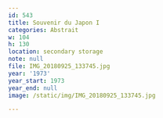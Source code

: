 ```yaml
---
id: 543
title: Souvenir du Japon I
categories: Abstrait
w: 104
h: 130
location: secondary storage
note: null
file: IMG_20180925_133745.jpg
year: '1973'
year_start: 1973
year_end: null
image: /static/img/IMG_20180925_133745.jpg

---
```

